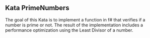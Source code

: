 Kata PrimeNumbers
-----------------

The goal of this Kata is to implement a function in f# that verifies if a number is prime or not.
The result of the implementation includes a performance optimization using the Least Divisor of a number.
